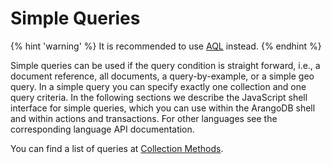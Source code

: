 Simple Queries
==============

{% hint 'warning' %}
It is recommended to use [AQL](../../../../AQL/index.html) instead.
{% endhint %}

Simple queries can be used if the query condition is straight forward, i.e., a
document reference, all documents, a query-by-example, or a simple geo query. In
a simple query you can specify exactly one collection and one query criteria. In
the following sections we describe the JavaScript shell interface for simple
queries, which you can use within the ArangoDB shell and within actions and
transactions. For other languages see the corresponding language API
documentation.

You can find a list of queries at [Collection Methods](../../../DataModeling/Documents/DocumentMethods.md).